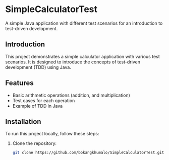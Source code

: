 # SimpleCalculatorTest

A simple Java application with different test scenarios for an introduction to test-driven development.

## Introduction
This project demonstrates a simple calculator application with various test scenarios. It is designed to introduce the concepts of test-driven development (TDD) using Java.

## Features
- Basic arithmetic operations (addition, and multiplication)
- Test cases for each operation
- Example of TDD in Java

## Installation
To run this project locally, follow these steps:

1. Clone the repository:
   ```sh
   git clone https://github.com/bokangkhumalo/SimpleCalculatorTest.git
